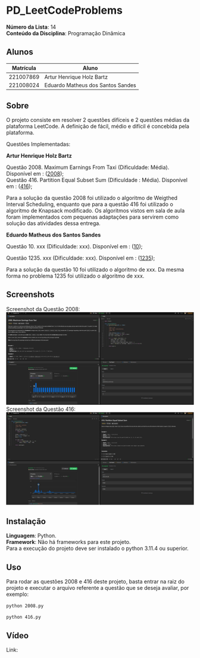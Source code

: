 # PD_LeetCodeProblems

**Número da Lista**: 14<br>
**Conteúdo da Disciplina**: Programação Dinâmica<br>

## Alunos
|Matrícula | Aluno |
| -- | -- |
| 221007869  |  Artur Henrique Holz Bartz |
| 221008024  |  Eduardo Matheus dos Santos Sandes |

## Sobre 
O projeto consiste em resolver 2 questões difíceis e 2 questões médias da plataforma LeetCode. A definição de fácil, médio e difícil é concebida pela plataforma.

Questões Implementadas:

**Artur Henrique Holz Bartz**

Questão 2008. Maximum Earnings From Taxi (Dificuldade: Média). Disponível em : ([2008](https://leetcode.com/problems/maximum-earnings-from-taxi/description/));<br>
Questão 416. Partition Equal Subset Sum (Dificuldade : Média). Disponível em : ([416](https://leetcode.com/problems/partition-equal-subset-sum/description/));<br>

Para a solução da questão 2008 foi utilizado o algoritmo de Weigthed Interval Scheduling, enquanto que para a questão 416 foi utilizado o algoritmo de Knapsack modificado. Os algoritmos vistos em sala de aula foram implementados com pequenas adaptações para servirem como solução das atividades dessa entrega.

**Eduardo Matheus dos Santos Sandes**

Questão 10. xxx (Dificuldade: xxx). Disponível em : ([10]());<br>

Questão 1235. xxx (Dificuldade: xxx). Disponível em : ([1235]());<br>

Para a solução da questão 10 foi utilizado o algoritmo de xxx. Da mesma forma no problema 1235 foi utilizado o algoritmo de xxx.


## Screenshots
Screenshot da Questão 2008:<br>
![Screenshot Questão 2008](assets/2008image.jpeg)
Screenshot da Questão 416:<br>
![Screenshot Questão 416](assets/416image.jpeg)

## Instalação 
**Linguagem**: Python.<br>
**Framework**: Não há frameworks para este projeto.<br>
Para a execução do projeto deve ser instalado o python 3.11.4 ou superior.

## Uso 
Para rodar as questões 2008 e 416 deste projeto, basta entrar na raiz do projeto e executar o arquivo referente a questão que se deseja avaliar, por exemplo:
```
python 2008.py
```
```
python 416.py
```

## Vídeo
Link: 
